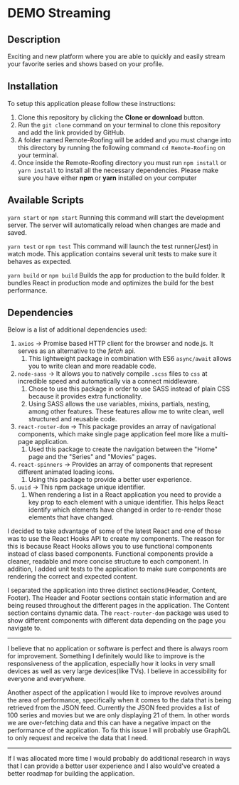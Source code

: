 # DEMO Streaming

## Description

Exciting and new platform where you are able to quickly and easily stream your favorite series and shows based on your profile.

## Installation

To setup this application please follow these instructions:

1. Clone this repository by clicking the **Clone or download** button.
2. Run the `git clone` command on your terminal to clone this repository and add the link provided by GitHub.
3. A folder named Remote-Roofing will be added and you must change into this directory by running the following command `cd Remote-Roofing` on your terminal. 
4. Once inside the Remote-Roofing directory you must run `npm install` or `yarn install` to install all the necessary dependencies. Please make sure you have either **npm** or **yarn** installed on your computer

## Available Scripts

`yarn start` or `npm start`
Running this command will start the development server. The server will automatically reload when changes are made and saved.

`yarn test` or `npm test`
This command will launch the test runner(Jest) in watch mode.
This application contains several unit tests to make sure it behaves as expected.

`yarn build` or `npm build`
Builds the app for production to the build folder.
It bundles React in production mode and optimizes the build for the best performance.

## Dependencies

Below is a list of additional dependencies used:

1. `axios` -> Promise based HTTP client for the browser and node.js. It serves as an alternative to the *fetch* api.
   1. This lightweight package in combination with ES6 `async/await` allows you to write clean and more readable code.
2. `node-sass` -> It allows you to natively compile `.scss` files to `css` at incredible speed and automatically via a connect middleware.
   1. Chose to use this package in order to use SASS instead of plain CSS because it provides extra functionality.
   2. Using SASS allows the use variables, mixins, partials, nesting, among other features. These features allow me to write clean, well structured and reusable code.
3. `react-router-dom` -> This package provides an array of navigational components, which make single page application feel more like a multi-page application.
   1. Used this package to create the navigation between the "Home" page and the "Series" and "Movies" pages.
4. `react-spinners` -> Provides an array of components that represent different animated loading icons.
   1. Using this package to provide a better user experience. 
5. `uuid` -> This npm package unique identifier.
   1. When rendering a list in a React application you need to provide a key prop to each element with a unique identifier. This helps React identify which elements have changed in order to re-render those elements that have changed.


I decided to take advantage of some of the latest React and one of those was to use the React Hooks API to create my components. The reason for this is because React Hooks allows you to use functional components instead of class based components. Functional components provide a cleaner, readable and more concise structure to each component. In addition, I added unit tests to the application to make sure components are rendering the correct and expected content.

I separated the application into three distinct sections(Header, Content, Footer). The Header and Footer sections contain static information and are being reused throughout the different pages in the application. The Content section contains dynamic data. The `react-router-dom` package was used to show different components with different data depending on the page you navigate to.

----------------
I believe that no application or software is perfect and there is always room for improvement. Something I definitely would like to improve is the responsiveness of the application, especially how it looks in very small devices as well as very large devices(like TVs). I believe in accessibility for everyone and everywhere. 

Another aspect of the application I would like to improve revolves around the area of performance, specifically when it comes to the data that is being retrieved from the JSON feed. Currently the JSON feed provides a list of 100 series and movies but we are only displaying 21 of them. In other words we are over-fetching data and this can have a negative impact on the performance of the application. To fix this issue I will probably use GraphQL to only request and receive the data that I need.

-------------------
If I was allocated more time I would probably do additional research in ways that I can provide a better user experience and I also would've created a better roadmap for building the application. 

